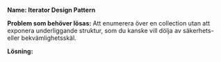 **Name: Iterator Design Pattern**

**Problem som behöver lösas:**
Att enumerera över en collection utan att exponera underliggande struktur, 
som du kanske vill dölja av säkerhets- eller bekvämlighetsskäl.

**Lösning:**
